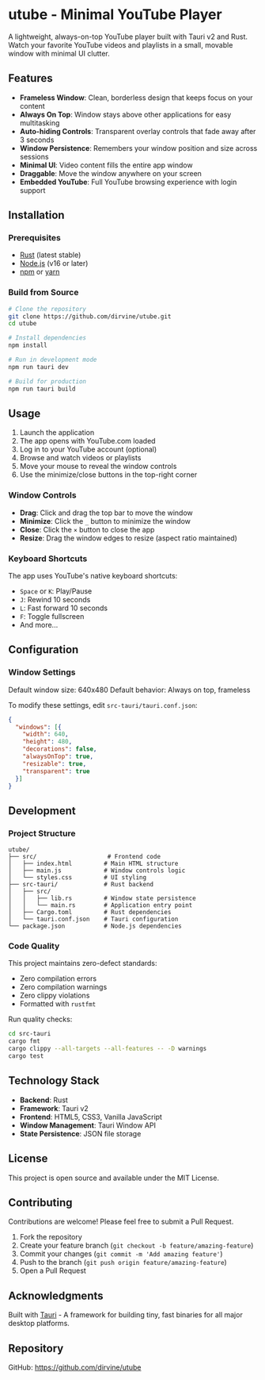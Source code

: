 # utube - Minimal YouTube Player

A lightweight, always-on-top YouTube player built with Tauri v2 and Rust. Watch your favorite YouTube videos and playlists in a small, movable window with minimal UI clutter.

## Features

- **Frameless Window**: Clean, borderless design that keeps focus on your content
- **Always On Top**: Window stays above other applications for easy multitasking
- **Auto-hiding Controls**: Transparent overlay controls that fade away after 3 seconds
- **Window Persistence**: Remembers your window position and size across sessions
- **Minimal UI**: Video content fills the entire app window
- **Draggable**: Move the window anywhere on your screen
- **Embedded YouTube**: Full YouTube browsing experience with login support

## Installation

### Prerequisites

- [Rust](https://www.rust-lang.org/tools/install) (latest stable)
- [Node.js](https://nodejs.org/) (v16 or later)
- [npm](https://www.npmjs.com/) or [yarn](https://yarnpkg.com/)

### Build from Source

```bash
# Clone the repository
git clone https://github.com/dirvine/utube.git
cd utube

# Install dependencies
npm install

# Run in development mode
npm run tauri dev

# Build for production
npm run tauri build
```

## Usage

1. Launch the application
2. The app opens with YouTube.com loaded
3. Log in to your YouTube account (optional)
4. Browse and watch videos or playlists
5. Move your mouse to reveal the window controls
6. Use the minimize/close buttons in the top-right corner

### Window Controls

- **Drag**: Click and drag the top bar to move the window
- **Minimize**: Click the `_` button to minimize the window
- **Close**: Click the `×` button to close the app
- **Resize**: Drag the window edges to resize (aspect ratio maintained)

### Keyboard Shortcuts

The app uses YouTube's native keyboard shortcuts:
- `Space` or `K`: Play/Pause
- `J`: Rewind 10 seconds
- `L`: Fast forward 10 seconds
- `F`: Toggle fullscreen
- And more...

## Configuration

### Window Settings

Default window size: 640x480
Default behavior: Always on top, frameless

To modify these settings, edit `src-tauri/tauri.conf.json`:

```json
{
  "windows": [{
    "width": 640,
    "height": 480,
    "decorations": false,
    "alwaysOnTop": true,
    "resizable": true,
    "transparent": true
  }]
}
```

## Development

### Project Structure

```
utube/
├── src/                    # Frontend code
│   ├── index.html         # Main HTML structure
│   ├── main.js            # Window controls logic
│   └── styles.css         # UI styling
├── src-tauri/             # Rust backend
│   ├── src/
│   │   ├── lib.rs         # Window state persistence
│   │   └── main.rs        # Application entry point
│   ├── Cargo.toml         # Rust dependencies
│   └── tauri.conf.json    # Tauri configuration
└── package.json           # Node.js dependencies
```

### Code Quality

This project maintains zero-defect standards:
- Zero compilation errors
- Zero compilation warnings
- Zero clippy violations
- Formatted with `rustfmt`

Run quality checks:

```bash
cd src-tauri
cargo fmt
cargo clippy --all-targets --all-features -- -D warnings
cargo test
```

## Technology Stack

- **Backend**: Rust
- **Framework**: Tauri v2
- **Frontend**: HTML5, CSS3, Vanilla JavaScript
- **Window Management**: Tauri Window API
- **State Persistence**: JSON file storage

## License

This project is open source and available under the MIT License.

## Contributing

Contributions are welcome! Please feel free to submit a Pull Request.

1. Fork the repository
2. Create your feature branch (`git checkout -b feature/amazing-feature`)
3. Commit your changes (`git commit -m 'Add amazing feature'`)
4. Push to the branch (`git push origin feature/amazing-feature`)
5. Open a Pull Request

## Acknowledgments

Built with [Tauri](https://tauri.app/) - A framework for building tiny, fast binaries for all major desktop platforms.

## Repository

GitHub: https://github.com/dirvine/utube
